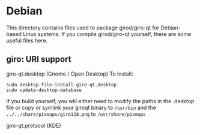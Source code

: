 
Debian
====================
This directory contains files used to package girod/giro-qt
for Debian-based Linux systems. If you compile girod/giro-qt yourself, there are some useful files here.

## giro: URI support ##


giro-qt.desktop  (Gnome / Open Desktop)
To install:

	sudo desktop-file-install giro-qt.desktop
	sudo update-desktop-database

If you build yourself, you will either need to modify the paths in
the .desktop file or copy or symlink your giroqt binary to `/usr/bin`
and the `../../share/pixmaps/giro128.png` to `/usr/share/pixmaps`

giro-qt.protocol (KDE)

